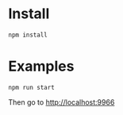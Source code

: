 # Install

```npm install```

# Examples

```npm run start```

Then go to [http://localhost:9966](http://localhost:9966/)
